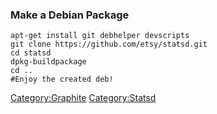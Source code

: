 ### Make a Debian Package

    apt-get install git debhelper devscripts
    git clone https://github.com/etsy/statsd.git
    cd statsd
    dpkg-buildpackage
    cd ..
    #Enjoy the created deb!

<Category:Graphite> <Category:Statsd>
